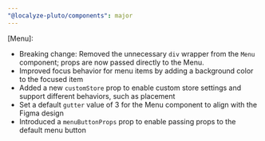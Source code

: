 ```yaml
---
"@localyze-pluto/components": major
---
```


[Menu]:

- Breaking change: Removed the unnecessary `div` wrapper from the `Menu` component; props are now passed directly to the Menu.
- Improved focus behavior for menu items by adding a background color to the focused item
- Added a new `customStore` prop to enable custom store settings and support different behaviors, such as placement
- Set a default `gutter` value of 3 for the Menu component to align with the Figma design
- Introduced a `menuButtonProps` prop to enable passing props to the default menu button
